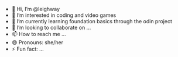 - 👋 Hi, I’m @leighway
- 👀 I’m interested in coding and video games
- 🌱 I’m currently learning foundation basics through the odin project
- 💞️ I’m looking to collaborate on ...
- 📫 How to reach me ...
- 😄 Pronouns: she/her
- ⚡ Fun fact: ...

<!---
leighway/leighway is a ✨ special ✨ repository because its `README.md` (this file) appears on your GitHub profile.
You can click the Preview link to take a look at your changes.
--->
